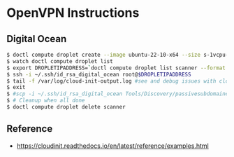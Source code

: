 # OpenVPN Instructions

## Digital Ocean

```bash
$ doctl compute droplet create --image ubuntu-22-10-x64 --size s-1vcpu-1gb --region nyc1 --ssh-keys 38070866 --user-data-file cloud_config.yaml scanner
$ watch doctl compute droplet list
$ export DROPLETIPADDRESS=`doctl compute droplet list scanner --format PublicIPv4 --no-header`
$ ssh -i ~/.ssh/id_rsa_digital_ocean root@$DROPLETIPADDRESS
$ tail -f /var/log/cloud-init-output.log #see and debug issues with cloud init script
$ exit
$ #scp -i ~/.ssh/id_rsa_digital_ocean Tools/Discovery/passivesubdomainenum Tools/Discovery/subdomainwordlist.txt root@$DROPLETIPADDRESS:/root/
$ # Cleanup when all done
$ doctl compute droplet delete scanner
```

## Reference

- https://cloudinit.readthedocs.io/en/latest/reference/examples.html